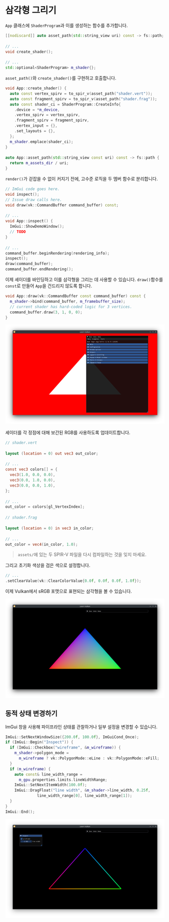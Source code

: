 # 삼각형 그리기

`App` 클래스에 `ShaderProgram`과 이를 생성하는 함수를 추가합니다.

```cpp
[[nodiscard]] auto asset_path(std::string_view uri) const -> fs::path;

// ...
void create_shader();

// ...
std::optional<ShaderProgram> m_shader{};
```

`asset_path()`와 `create_shader()`를 구현하고 호출합니다.

```cpp
void App::create_shader() {
  auto const vertex_spirv = to_spir_v(asset_path("shader.vert"));
  auto const fragment_spirv = to_spir_v(asset_path("shader.frag"));
  auto const shader_ci = ShaderProgram::CreateInfo{
    .device = *m_device,
    .vertex_spirv = vertex_spirv,
    .fragment_spirv = fragment_spirv,
    .vertex_input = {},
    .set_layouts = {},
  };
  m_shader.emplace(shader_ci);
}

auto App::asset_path(std::string_view const uri) const -> fs::path {
  return m_assets_dir / uri;
}
```

`render()`가 걷잡을 수 없이 커지기 전에, 고수준 로직을 두 멤버 함수로 분리합니다.

```cpp
// ImGui code goes here.
void inspect();
// Issue draw calls here.
void draw(vk::CommandBuffer command_buffer) const;

// ...
void App::inspect() {
  ImGui::ShowDemoWindow();
  // TODO
}

// ...
command_buffer.beginRendering(rendering_info);
inspect();
draw(command_buffer);
command_buffer.endRendering();
```

이제 셰이더를 바인딩하고 이를 삼각형을 그리는 데 사용할 수 있습니다. `draw()`함수를 `const`로 만들어 `App`을 건드리지 않도록 합니다.

```cpp
void App::draw(vk::CommandBuffer const command_buffer) const {
  m_shader->bind(command_buffer, m_framebuffer_size);
  // current shader has hard-coded logic for 3 vertices.
  command_buffer.draw(3, 1, 0, 0);
}
```

![White Triangle](./white_triangle.png)

셰이더를 각 정점에 대해 보간된 RGB를 사용하도록 업데이트합니다. 

```glsl
// shader.vert

layout (location = 0) out vec3 out_color;

// ...
const vec3 colors[] = {
  vec3(1.0, 0.0, 0.0),
  vec3(0.0, 1.0, 0.0),
  vec3(0.0, 0.0, 1.0),
};

// ...
out_color = colors[gl_VertexIndex];

// shader.frag

layout (location = 0) in vec3 in_color;

// ...
out_color = vec4(in_color, 1.0);
```

> `assets/`에 있는 두 SPIR-V 파일을 다시 컴파일하는 것을 잊지 마세요. 

그리고 초기화 색상을 검은 색으로 설정합니다.

```cpp
// ...
.setClearValue(vk::ClearColorValue{0.0f, 0.0f, 0.0f, 1.0f});
```

이제 Vulkan에서 sRGB 포맷으로 표현되는 삼각형을 볼 수 있습니다.

![sRGB Triangle](./srgb_triangle.png)

## 동적 상태 변경하기

ImGui 창을 사용해 파이프라인 상태를 관찰하거나 일부 설정을 변경할 수 있습니다.

```cpp
ImGui::SetNextWindowSize({200.0f, 100.0f}, ImGuiCond_Once);
if (ImGui::Begin("Inspect")) {
  if (ImGui::Checkbox("wireframe", &m_wireframe)) {
    m_shader->polygon_mode =
      m_wireframe ? vk::PolygonMode::eLine : vk::PolygonMode::eFill;
  }
  if (m_wireframe) {
    auto const& line_width_range =
      m_gpu.properties.limits.lineWidthRange;
    ImGui::SetNextItemWidth(100.0f);
    ImGui::DragFloat("line width", &m_shader->line_width, 0.25f,
              line_width_range[0], line_width_range[1]);
  }
}
ImGui::End();
```

![sRGB Triangle (wireframe)](./srgb_triangle_wireframe.png)

